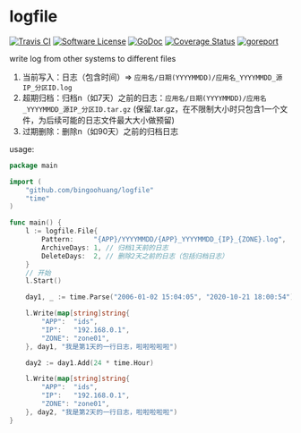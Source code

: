 # logfile

[![Travis CI](https://travis-ci.com/bingoohuang/logfile.svg?branch=master)](https://travis-ci.com/bingoohuang/logfile)
[![Software License](https://img.shields.io/badge/License-MIT-orange.svg?style=flat-square)](https://github.com/bingoohuang/logfile/blob/master/LICENSE.md)
[![GoDoc](https://img.shields.io/badge/godoc-reference-blue.svg?style=flat-square)](https://godoc.org/github.com/bingoohuang/logfile)
[![Coverage Status](http://codecov.io/github/bingoohuang/logfile/coverage.svg?branch=master)](http://codecov.io/github/bingoohuang/logfile?branch=master)
[![goreport](https://www.goreportcard.com/badge/github.com/bingoohuang/logfile)](https://www.goreportcard.com/report/github.com/bingoohuang/logfile)

write log from other systems to different files

1. 当前写入：日志（包含时间）=> `应用名/日期(YYYYMMDD)/应用名_YYYYMMDD_源IP_分区ID.log`
1. 超期归档：归档n（如7天）之前的日志：`应用名/日期(YYYYMMDD)/应用名_YYYYMMDD_源IP_分区ID.tar.gz` (保留.tar.gz，在不限制大小时只包含1一个文件，为后续可能的日志文件最大大小做预留)
1. 过期删除：删除n（如90天）之前的归档日志

usage:

```go
package main

import (
	"github.com/bingoohuang/logfile"
	"time"
)

func main() {
	l := logfile.File{
		Pattern:     "{APP}/YYYYMMDD/{APP}_YYYYMMDD_{IP}_{ZONE}.log",
		ArchiveDays: 1, // 归档1天前的日志
		DeleteDays:  2, // 删除2天之前的日志（包括归档日志）
	}
    // 开始
    l.Start()

	day1, _ := time.Parse("2006-01-02 15:04:05", "2020-10-21 18:00:54")

	l.Write(map[string]string{
		"APP":  "ids",
		"IP":   "192.168.0.1",
		"ZONE": "zone01",
	}, day1, "我是第1天的一行日志，啦啦啦啦啦")

	day2 := day1.Add(24 * time.Hour)

	l.Write(map[string]string{
		"APP":  "ids",
		"IP":   "192.168.0.1",
		"ZONE": "zone01",
	}, day2, "我是第2天的一行日志，啦啦啦啦啦")
}
```
